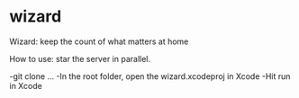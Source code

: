 # wizard
Wizard: keep the count of what matters at home

How to use: star the server in parallel.

-git clone ...
-In the root folder, open the wizard.xcodeproj in Xcode
-Hit run in Xcode
